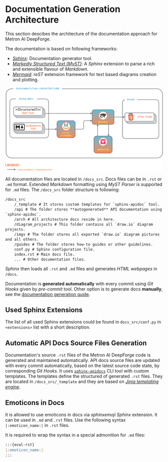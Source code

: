 # Documentation Generation Architecture

This section descibes the architecture of the documentation approach for Metron AI DeepForge.

The documentation is based on following frameworks:
- [*Sphinx*](https://www.sphinx-doc.org/en/master/index.html): Documentation generator tool.
- [*Markedly Structured Text (MyST)*](https://myst-parser.readthedocs.io/en/latest/#): A *Sphinx* extension to parse
  a rich and extensible flavour of *Markdown*.
- [*Mermaid*](https://mermaid.js.org/): *reST* extension framework for text based diagrams creation and plotting.

![Documentation Architecture](../imgs/documentation_architecture.png)

All documentation files are located in `/docs_src`. Docs files can be in `.rst` or `.md` format. Extended *Markdown*
formatting using *MyST Parser* is supported for `.md` files. The `/docs_src` folder structure is following:

```shell
/docs_src
    /_template # It stores custom templates for `sphinx-apidoc` tool.
    /api # The folder stores **autogenerated** API documentation using `sphinx-apidoc`.
    /arch # All architecture docs reside in here. 
    /diagram_projects # This folder contains all `draw.io` diagram projects.
    /imgs # The folder stores all exported `draw.io` diagram pictures and all others.
    /guides # The folder stores how-to guides or other guidelines.
    conf.py # Sphinx configuration file.
    index.rst # Main docs file.
    ... # Other documentation files.
```

*Sphinx* then loads all `.rst` and `.md` files and generates *HTML webpages* in `/docs`.

Documentation is **generated automatically** with every commit using *Git Hooks* given by *pre-commit* tool. Other option
is to generate docs **manually**, see the [documentation generation guide](../guides/docs_generation.md).

## Used Sphinx Extensions
The list of all used Sphinx extensions could be found in `docs_src/conf.py` in `<extensions>` list with a short description.

## Automatic API Docs Source Files Generation

Documentation's source `.rst` files of the Metron AI DeepForge code is generated and maintained automatically.
API docs source files are updated with every commit automatically, based on the latest source code state,
by corresponding *Git Hooks*. It uses  [`sphinx-apidocs`](https://www.sphinx-doc.org/en/master/usage/extensions/autodoc.html) CLI tool with custom templates.
The templates define the structured of generated `.rst` files. They are located
in `/docs_src/_template` and they are based on
[*Jinja templating engine*](https://jinja.palletsprojects.com/en/3.1.x/templates/).

## Emoticons in Docs

It is allowed to use emoticons in docs via *sphinxemoji* *Sphinx* extension. It can be used in `.md` and `.rst` files. Use the following syntax `|:emoticon_name:|` in `.rst` files.

It is required to wrap the syntax in a special admonition for `.md` files:
```markdown
:::{eval-rst}
|:emoticon_name:|
:::
```
